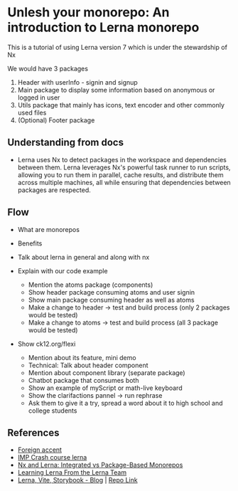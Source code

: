 # Unlesh your monorepo: An introduction to Lerna monorepo

This is a tutorial of using Lerna version 7 which is under the stewardship of Nx

We would have 3 packages

1. Header with userInfo - signin and signup
1. Main package to display some information based on anonymous or logged in user
1. Utils package that mainly has icons, text encoder and other commonly used files
1. (Optional) Footer package

## Understanding from docs

- Lerna uses Nx to detect packages in the workspace and dependencies between them. Lerna leverages Nx's powerful task runner to run scripts, allowing you to run them in parallel, cache results, and distribute them across multiple machines, all while ensuring that dependencies between packages are respected.

## Flow

- What are monorepos
- Benefits
- Talk about lerna in general and along with nx
- Explain with our code example

  - Mention the atoms package (components)
  - Show header package consuming atoms and user signin
  - Show main package consuming header as well as atoms
  - Make a change to header -> test and build process (only 2 packages would be tested)
  - Make a change to atoms -> test and build process (all 3 package would be tested)

- Show ck12.org/flexi
  - Mention about its feature, mini demo
  - Technical: Talk about header component
  - Mention about component library (separate package)
  - Chatbot package that consumes both
  - Show an example of myScript or math-live keyboard
  - Show the clarifactions pannel -> run rephrase
  - Ask them to give it a try, spread a word about it to high school and college students

## References

- [Foreign accent](https://www.youtube.com/watch?v=BO1rwynFBLM&t=114s)
- [IMP Crash course lerna](https://www.youtube.com/watch?v=WD5T-VMCTvY)
- [Nx and Lerna: Integrated vs Package-Based Monorepos](https://www.youtube.com/watch?v=nVYprf3-5GM)
- [Learning Lerna From the Lerna Team](https://www.youtube.com/watch?v=HqPOoU35xzA&t=284s)
- [Lerna, Vite, Storybook - Blog](https://betterprogramming.pub/lerna-monorepo-with-vite-and-storybook-e29e54559214) | [Repo Link](https://github.com/antonkalik/lerna-monorepo-boilerplate/blob/main/vite.config.ts#L7)
